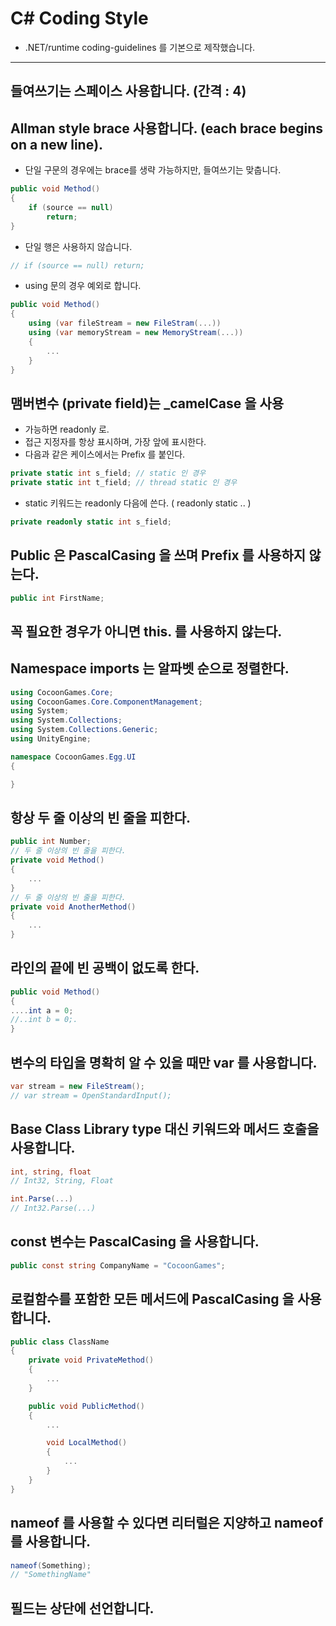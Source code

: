 # C# Coding Style

* .NET/runtime coding-guidelines 를 기본으로 제작했습니다.

---

## 들여쓰기는 스페이스 사용합니다. (간격 : 4)
## Allman style brace 사용합니다. (each brace begins on a new line).
- 단일 구문의 경우에는 brace를 생략 가능하지만, 들여쓰기는 맞춥니다.

```c#
public void Method()
{
    if (source == null)
        return;
}
```

- 단일 행은 사용하지 않습니다.

```c#
// if (source == null) return;
```

- using 문의 경우 예외로 합니다.

```c#
public void Method()
{
    using (var fileStream = new FileStram(...))
    using (var memoryStream = new MemoryStream(...))
    {
        ...
    }
}
```

## 맴버변수 (private field)는 _camelCase 을 사용
- 가능하면 readonly 로.
- 접근 지정자를 항상 표시하며, 가장 앞에 표시한다.
- 다음과 같은 케이스에서는 Prefix 를 붙인다.

```c#
private static int s_field; // static 인 경우
private static int t_field; // thread static 인 경우
```

- static 키워드는 readonly 다음에 쓴다. ( readonly static .. )

```c#
private readonly static int s_field;
```

## Public 은 PascalCasing 을 쓰며 Prefix 를 사용하지 않는다.

```c#
public int FirstName;
```

## 꼭 필요한 경우가 아니면 this. 를 사용하지 않는다.

## Namespace imports 는 알파벳 순으로 정렬한다.

```c#
using CocoonGames.Core;
using CocoonGames.Core.ComponentManagement;
using System;
using System.Collections;
using System.Collections.Generic;
using UnityEngine;

namespace CocoonGames.Egg.UI
{

}
```

## 항상 두 줄 이상의 빈 줄을 피한다.

```c#
public int Number;
// 두 줄 이상의 빈 줄을 피한다.
private void Method()
{
    ...
}
// 두 줄 이상의 빈 줄을 피한다.
private void AnotherMethod()
{
    ...
}
```

## 라인의 끝에 빈 공백이 없도록 한다.

```c#
public void Method()
{
....int a = 0;
//..int b = 0;.
}
```

## 변수의 타입을 명확히 알 수 있을 때만 var 를 사용합니다.

```c#
var stream = new FileStream();
// var stream = OpenStandardInput();
```

## Base Class Library type 대신 키워드와 메서드 호출을 사용합니다.

```c#
int, string, float
// Int32, String, Float

int.Parse(...)
// Int32.Parse(...)
```

## const 변수는 PascalCasing 을 사용합니다.

```c#
public const string CompanyName = "CocoonGames";
```

## 로컬함수를 포함한 모든 메서드에 PascalCasing 을 사용합니다.

```c#
public class ClassName
{
    private void PrivateMethod()
    {
        ...
    }

    public void PublicMethod()
    {
        ...

        void LocalMethod()
        {
            ...
        }
    }
}
```

## nameof 를 사용할 수 있다면 리터럴은 지양하고 nameof를 사용합니다.

```c#
nameof(Something);
// "SomethingName"
```

## 필드는 상단에 선언합니다.
